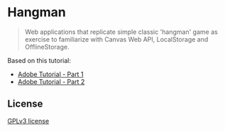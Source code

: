 # Hangman 

> Web applications that replicate simple classic 'hangman' game as exercise to familiarize with Canvas Web API, LocalStorage and OfflineStorage.

Based on this tutorial:
- [Adobe Tutorial - Part 1](http://www.adobe.com/devnet/archive/html5/articles/hangman-part-1.html)
- [Adobe Tutorial - Part 2](http://www.adobe.com/devnet/archive/html5/articles/hangman-part-2.html)

## License

[GPLv3 license](http://www.gnu.org/licenses/gpl-3.0.txt)
